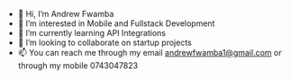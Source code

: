 - 👋 Hi, I’m Andrew Fwamba
- 👀 I’m interested in Mobile and Fullstack Development 
- 🌱 I’m currently learning API Integrations 
- 💞️ I’m looking to collaborate on startup projects
- 📫 You can reach me through my email andrewfwamba1@gmail.com or through my mobile 0743047823

<!---
andrewfwamba/andrewfwamba is a ✨ special ✨ repository because its `README.md` (this file) appears on your GitHub profile.
You can click the Preview link to take a look at your changes.
--->
